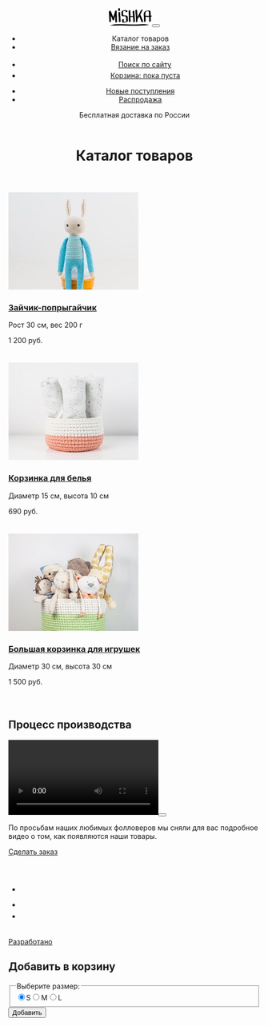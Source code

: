 <!DOCTYPE html>
<html lang="ru">
	<head>
		<meta charset="UTF-8" />
		<meta name="viewport" content="width=device-width,initial-scale=1" />
		<meta http-equiv="X-UA-Compatible" content="ie=edge" />
		<title>Мишка — каталог товаров</title>
		<link rel="stylesheet" href="css/style.min.css" />
	</head>
	<body class="page">
		<header class="page-header">
			<nav class="main-nav main-nav--no-js">
				<div class="main-nav__logo-wrapper">
					<a class="main-nav__logo header-logo" href="index.md" aria-label="Мишка"
						><picture
							><source media="(min-width: 1150px)" srcset="img/logo-desktop.svg" />
							<source media="(min-width: 768px)" srcset="img/logo-tablet.svg" />
							<img
								class="header-logo__image"
								src="img/logo-mobile.svg"
								width="86"
								height="35"
								alt="Логотип сайта Мишка" /></picture></a
					><button
						class="main-nav__toggle main-nav__toggle--off"
						id="toggle-button"
						type="button"
						aria-label="Меню"
					></button>
				</div>
				<ul class="main-nav__site-list site-navigation">
					<li class="site-navigation__item"><a class="site-navigation__link">Каталог товаров</a></li>
					<li class="site-navigation__item">
						<a class="site-navigation__link" href="form.md">Вязание на заказ</a>
					</li>
				</ul>
				<ul class="main-nav__user-list user-navigation">
					<li class="user-navigation__item">
						<a class="user-navigation__link user-navigation__link--search" href="#"
							><svg class="user-navigation__link-image" width="18" height="18">
								<use xlink:href="img/symbols.svg#icon-search"></use></svg
							><span class="user-navigation__link-text">Поиск по сайту</span></a
						>
					</li>
					<li class="user-navigation__item">
						<a class="user-navigation__link user-navigation__link--cart" href="#"
							><svg class="user-navigation__link-image" width="20" height="19">
								<use xlink:href="img/symbols.svg#icon-cart"></use></svg
							>Корзина: пока пуста</a
						>
					</li>
				</ul>
				<ul class="main-nav__stock-list stock-navigation">
					<li class="stock-navigation__item">
						<a class="stock-navigation__link" href="#">Новые поступления</a>
					</li>
					<li class="stock-navigation__item"><a class="stock-navigation__link" href="#">Распродажа</a></li>
				</ul>
				<p class="main-nav__text">Бесплатная доставка по России</p>
			</nav>
		</header>
		<main class="page-main">
			<header class="page-main__header">
				<div class="content-wrapper"><h1 class="page-main__title">Каталог товаров</h1></div>
			</header>
			<div class="content-wrapper">
				<div class="catalog">
					<article class="card-product catalog__card-product">
						<a class="card-product__link-image" href="#"
							><picture
								><source
									type="image/webp"
									media="(min-width: 1150px)"
									srcset="
										img/content/photo-hare-desktop@1x.webp,
										img/content/photo-hare-desktop@2x.webp 2x
									" />
								<source
									type="image/webp"
									media="(min-width: 768px)"
									srcset="
										img/content/photo-hare-tablet@1x.webp,
										img/content/photo-hare-tablet@2x.webp 2x
									" />
								<source
									type="image/webp"
									srcset="
										img/content/photo-hare-mobile@1x.webp,
										img/content/photo-hare-mobile@2x.webp 2x
									" />
								<source
									media="(min-width: 1150px)"
									srcset="
										img/content/photo-hare-desktop@1x.jpg,
										img/content/photo-hare-desktop@2x.jpg 2x
									" />
								<source
									media="(min-width: 768px)"
									srcset="
										img/content/photo-hare-tablet@1x.jpg,
										img/content/photo-hare-tablet@2x.jpg 2x
									" />
								<img
									class="card-product__image"
									src="img/content/photo-hare-mobile@1x.jpg"
									srcset="img/content/photo-hare-mobile@2x.jpg 2x"
									alt="Зайчик-попрыгайчик" /></picture
						></a>
						<div class="card-product__description-wrapper">
							<h3 class="card-product__title">
								<a class="card-product__link" href="#">Зайчик-попрыгайчик</a>
							</h3>
							<p class="card-product__description">Рост 30 см, вес 200 г</p>
							<div class="card-product__price-wrapper">
								<p class="card-product__price">1 200 руб.</p>
								<a class="card-product__button" href="#" aria-label="Добавить в корзину"
									><svg class="card-product__button-image" width="20" height="19">
										<use xlink:href="img/symbols.svg#icon-cart"></use></svg
								></a>
							</div>
						</div>
					</article>
					<article class="card-product catalog__card-product">
						<a class="card-product__link-image" href="#"
							><picture
								><source
									type="image/webp"
									media="(min-width: 1150px)"
									srcset="
										img/content/photo-bowl-desktop@1x.webp,
										img/content/photo-bowl-desktop@2x.webp 2x
									" />
								<source
									type="image/webp"
									media="(min-width: 768px)"
									srcset="
										img/content/photo-bowl-tablet@1x.webp,
										img/content/photo-bowl-tablet@2x.webp 2x
									" />
								<source
									type="image/webp"
									srcset="
										img/content/photo-bowl-mobile@1x.webp,
										img/content/photo-bowl-mobile@2x.webp 2x
									" />
								<source
									media="(min-width: 1150px)"
									srcset="
										img/content/photo-bowl-desktop@1x.jpg,
										img/content/photo-bowl-desktop@2x.jpg 2x
									" />
								<source
									media="(min-width: 768px)"
									srcset="
										img/content/photo-bowl-tablet@1x.jpg,
										img/content/photo-bowl-tablet@2x.jpg 2x
									" />
								<img
									class="card-product__image"
									src="img/content/photo-bowl-mobile@1x.jpg"
									srcset="img/content/photo-bowl-mobile@2x.jpg 2x"
									alt="Корзинка для белья" /></picture
						></a>
						<div class="card-product__description-wrapper">
							<h3 class="card-product__title">
								<a class="card-product__link" href="#">Корзинка для белья</a>
							</h3>
							<p class="card-product__description">Диаметр 15 см, высота 10 см</p>
							<div class="card-product__price-wrapper">
								<p class="card-product__price">690 руб.</p>
								<a class="card-product__button" href="#" aria-label="Добавить в корзину"
									><svg class="card-product__button-image" width="20" height="19">
										<use xlink:href="img/symbols.svg#icon-cart"></use></svg
								></a>
							</div>
						</div>
					</article>
					<article class="card-product catalog__card-product">
						<a class="card-product__link-image" href="#"
							><picture
								><source
									type="image/webp"
									media="(min-width: 1150px)"
									srcset="
										img/content/photo-toys-desktop@1x.webp,
										img/content/photo-toys-desktop@2x.webp 2x
									" />
								<source
									type="image/webp"
									media="(min-width: 768px)"
									srcset="
										img/content/photo-toys-tablet@1x.webp,
										img/content/photo-toys-tablet@2x.webp 2x
									" />
								<source
									type="image/webp"
									srcset="
										img/content/photo-toys-mobile@1x.webp,
										img/content/photo-toys-mobile@2x.webp 2x
									" />
								<source
									media="(min-width: 1150px)"
									srcset="
										img/content/photo-toys-desktop@1x.jpg,
										img/content/photo-toys-desktop@2x.jpg 2x
									" />
								<source
									media="(min-width: 768px)"
									srcset="
										img/content/photo-toys-tablet@1x.jpg,
										img/content/photo-toys-tablet@2x.jpg 2x
									" />
								<img
									class="card-product__image"
									src="img/content/photo-toys-mobile@1x.jpg"
									srcset="img/content/photo-toys-mobile@2x.jpg 2x"
									alt="Большая корзинка для игрушек" /></picture
						></a>
						<div class="card-product__description-wrapper">
							<h3 class="card-product__title">
								<a class="card-product__link" href="#">Большая корзинка для&nbsp;игрушек</a>
							</h3>
							<p class="card-product__description">Диаметр 30 см, высота 30 см</p>
							<div class="card-product__price-wrapper">
								<p class="card-product__price">1 500 руб.</p>
								<a class="card-product__button" href="#" aria-label="Добавить в корзину"
									><svg class="card-product__button-image" width="20" height="19">
										<use xlink:href="img/symbols.svg#icon-cart"></use></svg
								></a>
							</div>
						</div>
					</article>
				</div>
				<section class="page-main__video video">
					<h2 class="video__title">Процесс производства</h2>
					<div class="video__content-wrapper">
						<video class="video__content"></video
						><button class="video__play-button" type="button" aria-label="Воспроизвести"></button>
					</div>
					<div class="video__description-wrapper">
						<p class="video__description">
							По просьбам наших любимых фолловеров мы сняли для вас подробное видео о том, как появляются
							наши товары.
						</p>
						<a class="video__button button" href="#">Сделать заказ</a>
					</div>
				</section>
			</div>
		</main>
		<footer class="page-footer">
			<div class="page-footer__content-wrapper content-wrapper">
				<a class="page-footer__logo footer-logo" href="index.md" aria-label="Мишка"
					><svg class="footer-logo__image" width="102" height="34">
						<use xlink:href="img/symbols.svg#logo-footer"></use></svg
				></a>
				<ul class="social-links">
					<li class="social-links__item">
						<a class="social-links__link" href="https://www.instagram.com" aria-label="Instagram"
							><svg class="social-links__image" width="22" height="21">
								<use xlink:href="img/symbols.svg#icon-insta"></use></svg
						></a>
					</li>
					<li class="social-links__item">
						<a class="social-links__link" href="https://www.facebook.com" aria-label="Facebook"
							><svg class="social-links__image" width="15" height="28">
								<use xlink:href="img/symbols.svg#icon-fb"></use></svg
						></a>
					</li>
					<li class="social-links__item">
						<a class="social-links__link" href="https://twitter.com" aria-label="Twitter"
							><svg class="social-links__image" width="23" height="20">
								<use xlink:href="img/symbols.svg#icon-twitter"></use></svg
						></a>
					</li>
				</ul>
				<p class="page-footer__copyright">
					<a
						class="page-footer__copyright-link"
						href="https://htmlacademy.ru/intensive/adaptive"
						aria-label="HTML Academy"
						><span class="page-footer__copyright-text">Разработано</span
						><svg class="page-footer__copyright-image" width="27" height="34">
							<use xlink:href="img/symbols.svg#logo-htmlacademy"></use></svg
					></a>
				</p>
			</div>
		</footer>
		<div class="modal-overlay page__overlay">
			<form class="form-cart modal-overlay__form-cart" action="https://echo.htmlacademy.ru" method="POST">
				<h2 class="form-cart__title">Добавить в корзину</h2>
				<fieldset class="form-cart__fieldset">
					<legend class="form-cart__legend">Выберите размер:</legend>
					<div class="form-cart__input-wrapper">
						<input
							class="form-cart__radio visually-hidden"
							type="radio"
							id="size-s"
							name="size"
							value="1"
							checked="checked"
						/><label class="form-cart__label" for="size-s">S</label
						><input
							class="form-cart__radio visually-hidden"
							type="radio"
							id="size-m"
							name="size"
							value="2"
						/><label class="form-cart__label" for="size-m">M</label
						><input
							class="form-cart__radio visually-hidden"
							type="radio"
							id="size-l"
							name="size"
							value="3"
						/><label class="form-cart__label" for="size-l">L</label>
					</div>
				</fieldset>
				<button class="form-cart__button button button--green" type="submit">Добавить</button>
			</form>
		</div>
		<script src="js/svg4everybody.min.js"></script>
		<script src="js/picturefill.min.js"></script>
		<script src="js/polyfill.min.js"></script>
		<script src="js/index.min.js"></script>
	</body>
</html>
